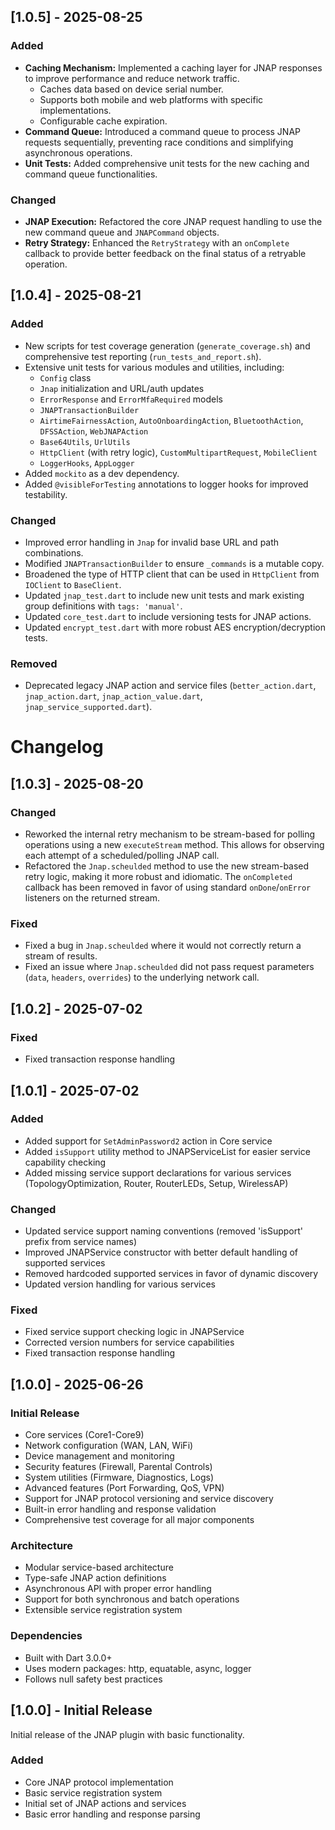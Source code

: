 ## [1.0.5] - 2025-08-25

### Added
- **Caching Mechanism:** Implemented a caching layer for JNAP responses to improve performance and reduce network traffic.
  - Caches data based on device serial number.
  - Supports both mobile and web platforms with specific implementations.
  - Configurable cache expiration.
- **Command Queue:** Introduced a command queue to process JNAP requests sequentially, preventing race conditions and simplifying asynchronous operations.
- **Unit Tests:** Added comprehensive unit tests for the new caching and command queue functionalities.

### Changed
- **JNAP Execution:** Refactored the core JNAP request handling to use the new command queue and `JNAPCommand` objects.
- **Retry Strategy:** Enhanced the `RetryStrategy` with an `onComplete` callback to provide better feedback on the final status of a retryable operation.

## [1.0.4] - 2025-08-21

### Added
- New scripts for test coverage generation (`generate_coverage.sh`) and comprehensive test reporting (`run_tests_and_report.sh`).
- Extensive unit tests for various modules and utilities, including:
    - `Config` class
    - `Jnap` initialization and URL/auth updates
    - `ErrorResponse` and `ErrorMfaRequired` models
    - `JNAPTransactionBuilder`
    - `AirtimeFairnessAction`, `AutoOnboardingAction`, `BluetoothAction`, `DFSSAction`, `WebJNAPAction`
    - `Base64Utils`, `UrlUtils`
    - `HttpClient` (with retry logic), `CustomMultipartRequest`, `MobileClient`
    - `LoggerHooks`, `AppLogger`
- Added `mockito` as a dev dependency.
- Added `@visibleForTesting` annotations to logger hooks for improved testability.

### Changed
- Improved error handling in `Jnap` for invalid base URL and path combinations.
- Modified `JNAPTransactionBuilder` to ensure `_commands` is a mutable copy.
- Broadened the type of HTTP client that can be used in `HttpClient` from `IOClient` to `BaseClient`.
- Updated `jnap_test.dart` to include new unit tests and mark existing group definitions with `tags: 'manual'`.
- Updated `core_test.dart` to include versioning tests for JNAP actions.
- Updated `encrypt_test.dart` with more robust AES encryption/decryption tests.

### Removed
- Deprecated legacy JNAP action and service files (`better_action.dart`, `jnap_action.dart`, `jnap_action_value.dart`, `jnap_service_supported.dart`).

# Changelog

## [1.0.3] - 2025-08-20

### Changed
- Reworked the internal retry mechanism to be stream-based for polling operations using a new `executeStream` method. This allows for observing each attempt of a scheduled/polling JNAP call.
- Refactored the `Jnap.scheulded` method to use the new stream-based retry logic, making it more robust and idiomatic. The `onCompleted` callback has been removed in favor of using standard `onDone`/`onError` listeners on the returned stream.

### Fixed
- Fixed a bug in `Jnap.scheulded` where it would not correctly return a stream of results.
- Fixed an issue where `Jnap.scheulded` did not pass request parameters (`data`, `headers`, `overrides`) to the underlying network call.

## [1.0.2] - 2025-07-02

### Fixed
- Fixed transaction response handling

## [1.0.1] - 2025-07-02

### Added
- Added support for `SetAdminPassword2` action in Core service
- Added `isSupport` utility method to JNAPServiceList for easier service capability checking
- Added missing service support declarations for various services (TopologyOptimization, Router, RouterLEDs, Setup, WirelessAP)

### Changed
- Updated service support naming conventions (removed 'isSupport' prefix from service names)
- Improved JNAPService constructor with better default handling of supported services
- Removed hardcoded supported services in favor of dynamic discovery
- Updated version handling for various services

### Fixed
- Fixed service support checking logic in JNAPService
- Corrected version numbers for service capabilities
- Fixed transaction response handling

## [1.0.0] - 2025-06-26

### Initial Release
- Core services (Core1-Core9)
- Network configuration (WAN, LAN, WiFi)
- Device management and monitoring
- Security features (Firewall, Parental Controls)
- System utilities (Firmware, Diagnostics, Logs)
- Advanced features (Port Forwarding, QoS, VPN)
- Support for JNAP protocol versioning and service discovery
- Built-in error handling and response validation
- Comprehensive test coverage for all major components

### Architecture
- Modular service-based architecture
- Type-safe JNAP action definitions
- Asynchronous API with proper error handling
- Support for both synchronous and batch operations
- Extensible service registration system

### Dependencies
- Built with Dart 3.0.0+
- Uses modern packages: http, equatable, async, logger
- Follows null safety best practices

## [1.0.0] - Initial Release

Initial release of the JNAP plugin with basic functionality.

### Added
- Core JNAP protocol implementation
- Basic service registration system
- Initial set of JNAP actions and services
- Basic error handling and response parsing
